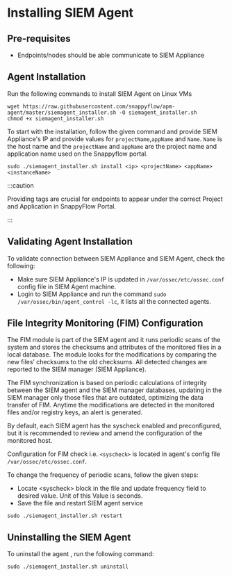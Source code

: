 # Installing SIEM Agent

## Pre-requisites

- Endpoints/nodes should be able communicate to SIEM Appliance

## Agent Installation

Run the following commands to install SIEM Agent on Linux VMs

```shell
wget https://raw.githubusercontent.com/snappyflow/apm-agent/master/siemagent_installer.sh -O siemagent_installer.sh
chmod +x siemagent_installer.sh
```

To start with the installation, follow the given command and provide SIEM Appliance's IP and provide values for `projectName`,`appName` and `Name`. `Name` is the host name and the `projectName` and `appName` are the project name and application name used on the Snappyflow portal.

```shell
sudo ./siemagent_installer.sh install <ip> <projectName> <appName> <instanceName>
```
:::caution

Providing tags are crucial for endpoints to appear under the correct Project and Application in SnappyFlow Portal.

::: 

## Validating Agent Installation

To validate connection between SIEM Appliance and SIEM Agent, check the following:
- Make sure SIEM Appliance's IP is updated in `/var/ossec/etc/ossec.conf` config file in SIEM Agent machine.
- Login to SIEM Appliance and run the command `sudo /var/ossec/bin/agent_control -lc`, it lists all the connected agents.



## File Integrity Monitoring (FIM) Configuration

The FIM module is part of the SIEM agent and it runs periodic scans of the system and stores the checksums and attributes of the monitored files in a local database. The module looks for the modifications by comparing the new files’ checksums to the old checksums. All detected changes are reported to the SIEM manager (SIEM Appliance).

The FIM synchronization is based on periodic calculations of integrity between the SIEM agent and the SIEM manager databases, updating in the SIEM manager only those files that are outdated, optimizing the data transfer of FIM. Anytime the modifications are detected in the monitored files and/or registry keys, an alert is generated.

By default, each SIEM agent has the syscheck enabled and preconfigured, but it is recommended to review and amend the configuration of the monitored host.

Configuration for FIM check i.e. `<syscheck>` is located in agent's config file `/var/ossec/etc/ossec.conf`. 

To change the frequency of periodic scans, follow the given steps: 
- Locate <syscheck\> block in the file and update frequency field to desired value. Unit of this Value is seconds. 
- Save the file and restart SIEM agent service
```shell
sudo ./siemagent_installer.sh restart
```





## Uninstalling the SIEM Agent

To uninstall the agent , run the following command:
```shell
sudo ./siemagent_installer.sh uninstall
```